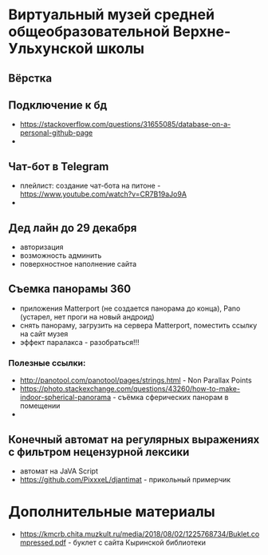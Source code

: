 # Виртуальный музей средней общеобразовательной Верхне-Ульхунской школы

## Вёрстка

## Подключение к бд
- https://stackoverflow.com/questions/31655085/database-on-a-personal-github-page
- 

## Чат-бот в Telegram
- плейлист: создание чат-бота на питоне - https://www.youtube.com/watch?v=CR7B19aJo9A
- 

## Дед лайн до 29 декабря
- авторизация
- возможность админить
- поверхностное наполнение сайта

## Съемка панорамы 360
- приложения Matterport (не создается панорама до конца), Pano (устарел, нет проги на новый андроид)
- снять панораму, загрузить на сервера Matterport, поместить ссылку на сайт музея
- эффект паралакса - разобраться!!!

### Полезные ссылки:
- http://panotool.com/panotool/pages/strings.html - Non Parallax Points
- https://photo.stackexchange.com/questions/43260/how-to-make-indoor-spherical-panorama - съёмка сферических панорам в помещении
- 

## Конечный автомат на регулярных выражениях с фильтром нецензурной лексики
- автомат на JaVA Script
- https://github.com/PixxxeL/djantimat - прикольный примерчик

# Дополнительные материалы
- https://kmcrb.chita.muzkult.ru/media/2018/08/02/1225768734/Buklet.compressed.pdf - буклет с сайта Кыринской библиотеки

